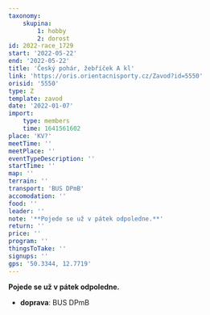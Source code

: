 ```yaml
---
taxonomy:
    skupina:
        1: hobby
        2: dorost
id: 2022-race_1729
start: '2022-05-22'
end: '2022-05-22'
title: 'Český pohár, žebříček A kl'
link: 'https://oris.orientacnisporty.cz/Zavod?id=5550'
orisid: '5550'
type: Z
template: zavod
date: '2022-01-07'
import:
    type: members
    time: 1641561602
place: 'KV?'
meetTime: ''
meetPlace: ''
eventTypeDescription: ''
startTime: ''
map: ''
terrain: ''
transport: 'BUS DPmB'
accomodation: ''
food: ''
leader: ''
note: '**Pojede se už v pátek odpoledne.**'
return: ''
price: ''
program: ''
thingsToTake: ''
signups: ''
gps: '50.3344, 12.7719'
---
```


**Pojede se už v pátek odpoledne.**
* **doprava**: BUS DPmB
